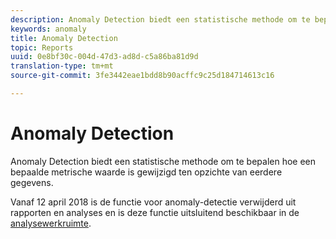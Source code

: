 ```yaml
---
description: Anomaly Detection biedt een statistische methode om te bepalen hoe een bepaalde metrische waarde is gewijzigd ten opzichte van eerdere gegevens.
keywords: anomaly
title: Anomaly Detection
topic: Reports
uuid: 0e8bf30c-004d-47d3-ad8d-c5a86ba81d9d
translation-type: tm+mt
source-git-commit: 3fe3442eae1bdd8b90acffc9c25d184714613c16

---
```



# Anomaly Detection

Anomaly Detection biedt een statistische methode om te bepalen hoe een bepaalde metrische waarde is gewijzigd ten opzichte van eerdere gegevens.

Vanaf 12 april 2018 is de functie voor anomaly-detectie verwijderd uit rapporten en analyses en is deze functie uitsluitend beschikbaar in de [analysewerkruimte](https://docs.adobe.com/content/help/en/analytics/analyze/analysis-workspace/virtual-analyst/overview.html).

